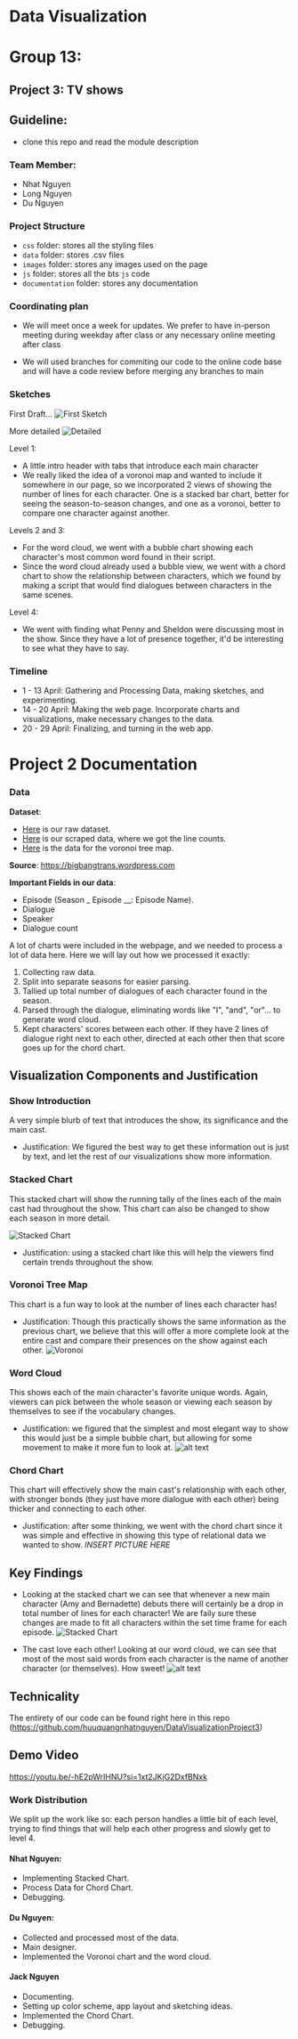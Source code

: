 # Data Visualization

# Group 13:

## Project 3: TV shows

## Guideline:

- clone this repo and read the module description

### Team Member:

- Nhat Nguyen
- Long Nguyen
- Du Nguyen

### Project Structure

- `css` folder: stores all the styling files
- `data` folder: stores .csv files
- `images` folder: stores any images used on the page
- `js` folder: stores all the bts `js` code
- `documentation` folder: stores any documentation

### Coordinating plan

- We will meet once a week for updates. We prefer to have in-person meeting during weekday after class or any necessary online meeting after class

- We will used branches for commiting our code to the online code base and will have a code review before merging any branches to main

### Sketches
First Draft...
![First Sketch](image.png)

More detailed
![Detailed](image-1.png)

Level 1:
- A little intro header with tabs that introduce each main character
- We really liked the idea of a voronoi map and wanted to include it somewhere in our page, so we incorporated 2 views of showing the number of lines for each character. One is a stacked bar chart, better for seeing the season-to-season changes, and one as a voronoi, better to compare one character against another.

Levels 2 and 3:
- For the word cloud, we went with a bubble chart showing each character's most common word found in their script.
- Since the word cloud already used a bubble view, we went with a chord chart to show the relationship between characters, which we found by making a script that would find dialogues between characters in the same scenes.

Level 4: 
- We went with finding what Penny and Sheldon were discussing most in the show. Since they have a lot of presence together, it'd be interesting to see what they have to say.

### Timeline
- 1 - 13 April: Gathering and Processing Data, making sketches, and experimenting.
- 14 - 20 April: Making the web page. Incorporate charts and visualizations, make necessary changes to the data.
- 20 - 29 April: Finalizing, and turning in the web app.

# Project 2 Documentation

### Data

**Dataset**: 
- [Here](data/raw/big_bang_scripts.csv) is our raw dataset.
- [Here](data/counted) is our scraped data, where we got the line counts.
- [Here](data/voronoi_data) is the data for the voronoi tree map.

**Source**: https://bigbangtrans.wordpress.com

**Important Fields in our data**:
- Episode (Season _ Episode __: Episode Name).
- Dialogue
- Speaker
- Dialogue count

A lot of charts were included in the webpage, and we needed to process a lot of data here. Here we will lay out how we processed it exactly:

1. Collecting raw data.
2. Split into separate seasons for easier parsing.
3. Tallied up total number of dialogues of each character found in the season.
4. Parsed through the dialogue, eliminating words like "I", "and", "or"... to generate word cloud.
5. Kept characters' scores between each other. If they have 2 lines of dialogue right next to each other, directed at each other then that score goes up for the chord chart.


## Visualization Components and Justification
### Show Introduction
A very simple blurb of text that introduces the show, its significance and the main cast. 

- Justification: We figured the best way to get these information out is just by text, and let the rest of our visualizations show more information.

### Stacked Chart
This stacked chart will show the running tally of the lines each of the main cast had throughout the show. This chart can also be changed to show each season in more detail.

![Stacked Chart](image-2.png)

- Justification: using a stacked chart like this will help the viewers find certain trends throughout the show.

### Voronoi Tree Map
This chart is a fun way to look at the number of lines each character has!

- Justification: Though this practically shows the same information as the previous chart, we believe that this will offer a more complete look at the entire cast and compare their presences on the show against each other.
![Voronoi](image-4.png)

### Word Cloud
This shows each of the main character's favorite unique words. Again, viewers can pick between the whole season or viewing each season by themselves to see if the vocabulary changes.
- Justification: we figured that the simplest and most elegant way to show this would just be a simple bubble chart, but allowing for some movement to make it more fun to look at.
![alt text](image-5.png) 

### Chord Chart
This chart will effectively show the main cast's relationship with each other, with stronger bonds (they just have more dialogue with each other) being thicker and connecting to each other.
- Justification: after some thinking, we went with the chord chart since it was simple and effective in showing this type of relational data we wanted to show.
*INSERT PICTURE HERE*



## Key Findings
- Looking at the stacked chart we can see that whenever a new main character (Amy and Bernadette) debuts there will certainly be a drop in total number of lines for each character! We are faily sure these changes are made to fit all characters within the set time frame for each episode.
![Stacked Chart](image-2.png)

- The cast love each other! Looking at our word cloud, we can see that most of the most said words from each character is the name of another character (or themselves). How sweet!
![alt text](image-6.png)


## Technicality
The entirety of our code can be found right here in this repo (https://github.com/huuquangnhatnguyen/DataVisualizationProject3)

## Demo Video
https://youtu.be/-hE2pWrIHNU?si=1xt2JKjG2DxfBNxk

### Work Distribution
We split up the work like so: each person handles a little bit of each level, trying to find things that will help each other progress and slowly get to level 4.

#### Nhat Nguyen:
- Implementing Stacked Chart.
- Process Data for Chord Chart.
- Debugging.

#### Du Nguyen:
- Collected and processed most of the data.
- Main designer.
- Implemented the Voronoi chart and the word cloud.

#### Jack Nguyen
- Documenting.
- Setting up color scheme, app layout and sketching ideas.
- Implemented the Chord Chart.
- Debugging.
